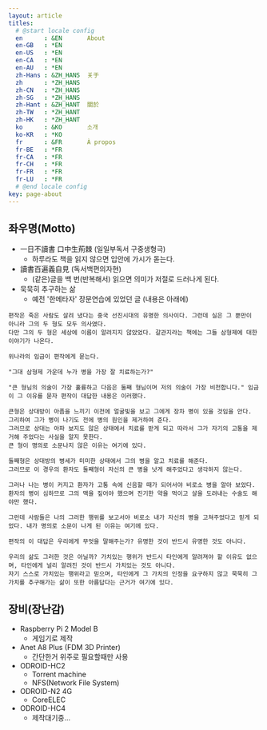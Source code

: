 ```yaml
---
layout: article
titles:
  # @start locale config
  en      : &EN       About
  en-GB   : *EN
  en-US   : *EN
  en-CA   : *EN
  en-AU   : *EN
  zh-Hans : &ZH_HANS  关于
  zh      : *ZH_HANS
  zh-CN   : *ZH_HANS
  zh-SG   : *ZH_HANS
  zh-Hant : &ZH_HANT  關於
  zh-TW   : *ZH_HANT
  zh-HK   : *ZH_HANT
  ko      : &KO       소개
  ko-KR   : *KO
  fr      : &FR       À propos
  fr-BE   : *FR
  fr-CA   : *FR
  fr-CH   : *FR
  fr-FR   : *FR
  fr-LU   : *FR
  # @end locale config
key: page-about
---
```


## 좌우명(Motto)
* 一日不讀書 口中生荊棘 (일일부독서 구중생형극)
  * 하루라도 책을 읽지 않으면 입안에 가시가 돋는다.
* 讀書百遍義自見 (독서백편의자현)
  * (같은)글을 백 번(반복해서) 읽으면 의미가 저절로 드러나게 된다.
* 묵묵히 추구하는 삶
  * 예전 '한메타자' 장문연습에 있었던 글 (내용은 아래에)

```
편작은 죽은 사람도 살려 냈다는 중국 선진시대의 유명한 의사이다. 그런데 실은 그 뿐만이 아니라 그의 두 형도 모두 의사였다.
다만 그의 두 형은 세상에 이름이 알려지지 않았었다. 갈관지라는 책에는 그들 삼형제에 대한 이야기가 나온다.

위나라의 임금이 편작에게 묻는다.

"그대 삼형제 가운데 누가 병을 가장 잘 치료하는가?"

"큰 형님의 의술이 가장 훌륭하고 다음은 둘째 형님이며 저의 의술이 가장 비천합니다." 임금이 그 이유를 묻자 편작이 대답한 내용은 이러했다.

큰형은 상대방이 아픔을 느끼기 이전에 얼굴빛을 보고 그에게 장차 병이 있을 것임을 안다. 그리하여 그가 병이 나기도 전에 병의 원인을 제거하여 준다.
그러므로 상대는 아파 보지도 않은 상태에서 치료를 받게 되고 따라서 그가 자기의 고통을 제거해 주었다는 사실을 알지 못한다.
큰 형이 명의로 소문나지 않은 이유는 여기에 있다.

둘째형은 상대방의 병세가 미미한 상태에서 그의 병을 알고 치료를 해준다.
그러므로 이 경우의 환자도 둘째형이 자신의 큰 병을 낫게 해주었다고 생각하지 않는다.

그러나 나는 병이 커지고 환자가 고통 속에 신음할 때가 되어서야 비로소 병을 알아 보았다.
환자의 병이 심하므로 그의 맥을 짚어야 했으며 진기한 약을 먹이고 살을 도려내는 수술도 해야만 했다.

그런데 사람들은 나의 그러한 행위를 보고서야 비로소 내가 자신의 병을 고쳐주었다고 믿게 되었다. 내가 명의로 소문이 나게 된 이유는 여기에 있다.

편작의 이 대답은 우리에게 무엇을 말해주는가? 유명한 것이 반드시 유명한 것도 아니다.

우리의 삶도 그러한 것은 아닐까? 가치있는 행위가 반드시 타인에게 알려져야 할 이유도 없으며, 타인에게 널리 알려진 것이 반드시 가치있는 것도 아니다.
자기 스스로 가치있는 행위라고 믿으며, 타인에게 그 가치의 인정을 요구하지 않고 묵묵히 그 가치를 추구해가는 삶이 또한 아름답다는 근거가 여기에 있다.
```

## 장비(장난감)
* Raspberry Pi 2 Model B
  * 게임기로 제작
* Anet A8 Plus (FDM 3D Printer)
  * 간단한거 위주로 필요할때만 사용
* ODROID-HC2
  * Torrent machine
  * NFS(Network File System)
* ODROID-N2 4G
  * CoreELEC
* ODROID-HC4
  * 제작대기중...

